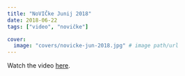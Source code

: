 ```yaml
---
title: "NoVIČke Junij 2018"
date: 2018-06-22
tags: ["video", "novičke"]

cover:
  image: "covers/novicke-jun-2018.jpg" # image path/url
---
```


Watch the video [here](https://www.youtube.com/watch?v=ZOa83dvtNJw).
